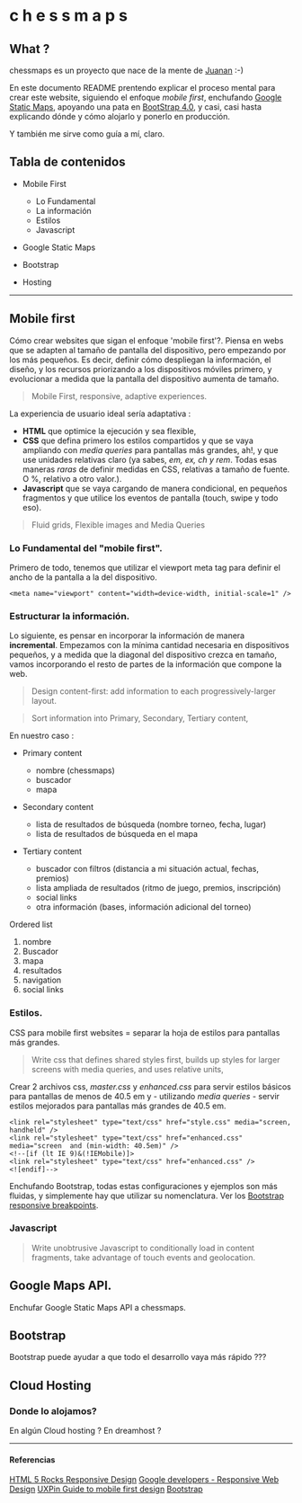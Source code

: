 # c h e s s m a p s

## What ?
chessmaps es un proyecto que nace de la mente de [Juanan](https://github.com/jamvius) :-)

En este documento README prentendo explicar el proceso mental para crear este website, siguiendo el enfoque _mobile first_, enchufando [Google Static Maps](https://developers.google.com/maps/documentation/static-maps/intro?hl=es-419#quick_example), apoyando una pata en [BootStrap 4.0](https://getbootstrap.com/docs/4.0/getting-started/introduction/), y casi, casi hasta explicando dónde y cómo alojarlo y ponerlo en producción.

Y también me sirve como guía a mí, claro.
## Tabla de contenidos
- Mobile First
    - Lo Fundamental
    - La información
    - Estilos
    - Javascript

- Google Static Maps

- Bootstrap

- Hosting


---

## Mobile first
Cómo crear websites que sigan el enfoque 'mobile first'?.
Piensa en webs que se adapten al tamaño de pantalla del dispositivo, pero empezando por los más pequeños.
Es decir, definir cómo despliegan la información, el diseño, y los recursos priorizando a los dispositivos móviles primero, y evolucionar a medida que la pantalla del dispositivo aumenta de tamaño.

> Mobile First, responsive, adaptive experiences.

La experiencia de usuario ideal sería adaptativa :
- **HTML** que optimice la ejecución y sea flexible,
- **CSS** que defina primero los estilos compartidos y que se vaya ampliando con _media queries_ para pantallas más grandes, ah!, y que use unidades relativas claro (ya sabes, _em, ex, ch y rem_. Todas esas maneras _raras_ de definir medidas en CSS, relativas a tamaño de fuente. O %, relativo a otro valor.).
- **Javascript** que se vaya cargando de manera condicional, en pequeños fragmentos y que utilice los eventos de pantalla (touch, swipe y todo eso).

> Fluid grids, Flexible images and Media Queries


### Lo Fundamental del "mobile first".
Primero de todo, tenemos que utilizar el viewport meta tag para definir el ancho de la pantalla a la del dispositivo.

````
<meta name="viewport" content="width=device-width, initial-scale=1" />
````


### Estructurar la información.

Lo siguiente, es pensar en incorporar la información de manera **incremental**. Empezamos con la mínima cantidad necesaria en dispositivos pequeños, y a medida que la diagonal del dispositivo crezca en tamaño, vamos incorporando el resto de partes de la información que compone la web.

> Design content-first: add information to each progressively-larger layout.

> Sort information into Primary, Secondary, Tertiary content,

En nuestro caso :
- Primary content
    - nombre (chessmaps)
    - buscador
    - mapa

- Secondary content
    - lista de resultados de búsqueda (nombre torneo, fecha, lugar)
    - lista de resultados de búsqueda en el mapa

- Tertiary content
    - buscador con filtros (distancia a mi situación actual, fechas, premios)
    - lista ampliada de resultados (ritmo de juego, premios, inscripción)
    - social links
    - otra información (bases, información adicional del torneo)

Ordered list
1. nombre
2. Buscador
3. mapa
4. resultados
5. navigation
6. social links


### Estilos.
CSS para mobile first websites = separar la hoja de estilos para pantallas más grandes.

> Write css that defines shared styles first, builds up styles for larger screens with media queries, and uses relative units,

Crear 2 archivos css, _master.css_ y _enhanced.css_ para servir estilos básicos para pantallas de menos de 40.5 em y - utilizando _media queries_ - servir estilos mejorados para pantallas más grandes de 40.5 em.

````
<link rel="stylesheet" type="text/css" href="style.css" media="screen, handheld" />
<link rel="stylesheet" type="text/css" href="enhanced.css" media="screen  and (min-width: 40.5em)" />
<!--[if (lt IE 9)&(!IEMobile)]>
<link rel="stylesheet" type="text/css" href="enhanced.css" />
<![endif]-->
````

Enchufando Bootstrap, todas estas configuraciones y ejemplos son más fluidas, y simplemente hay que utilizar su nomenclatura. Ver los [Bootstrap responsive breakpoints](https://getbootstrap.com/docs/4.0/layout/overview/#responsive-breakpoints).


### Javascript

> Write unobtrusive Javascript to conditionally load in content fragments, take advantage of touch events and geolocation.


## Google Maps API.

 Enchufar Google Static Maps API a chessmaps.

## Bootstrap

Bootstrap puede ayudar a que todo el desarrollo vaya más rápido ???

## Cloud Hosting

### Donde lo alojamos?

En algún Cloud hosting ?
En dreamhost ?

---

#### Referencias
[HTML 5 Rocks Responsive Design](https://www.html5rocks.com/en/mobile/responsivedesign/)
[Google developers - Responsive Web Design](https://developers.google.com/web/fundamentals/design-and-ux/responsive/)
[UXPin Guide to mobile first design](https://www.uxpin.com/studio/blog/a-hands-on-guide-to-mobile-first-design/)
[Bootstrap](https://getbootstrap.com/docs/4.0/getting-started/introduction/)
